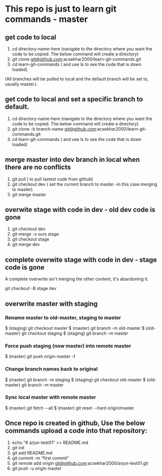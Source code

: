 # This repo is just to learn git commands - master

## get code to local 

1. cd directory-name-here (navigate to the directory where you want the code to be copied. The below command will create a directory)
2. git clone git@github.com:acsekhar2000/learn-git-commands.git
3. cd learn-git-commands ( and use ls to see the code that is down loaded)

(All branches will be pulled to local and the default branch will be set to, usually master.)

## get code to local and set a specific branch to default.

1. cd directory-name-here (navigate to the directory where you want the code to be copied. The below command will create a directory)
2. git clone -b branch-name git@github.com:acsekhar2000/learn-git-commands.git
3. cd learn-git-commands ( and use ls to see the code that is down loaded)

## merge master into dev branch in local when there are no conflicts

1. git pull  ( to pull lastest code from github) 
2. git checkout dev  ( set the current branch to master -in this case merging to master)
3. git merge master

## overwite stage with code in dev - old dev code is gone

1. git checkout dev
2. git merge -s ours stage
3. git checkout stage
4. git merge dev

## complete overwite stage with code in dev - stage code is gone
A complete overwrite isn't merging the other content, it's abandoning it.

git checkout -B stage dev

## overwrite master with staging

### Rename master to old-master, staging to master
$ (staging) git checkout master
$ (master) git branch -m old-master
$ (old-master) git checkout staging
$ (staging) git branch -m master

### Force push staging (now master) into remote master
$ (master) git push origin master -f

### Change branch names back to original
$ (master) git branch -m staging
$ (staging) git checkout old-master
$ (old-master) git branch -m master

### Sync local master with remote master
$ (master) git fetch --all
$ (master) git reset --hard origin/master


## Once repo is created in  github, Use the below commands upload a code into that repository:

1. echo "# arjun-test01" >> README.md  
2. git init  
3. git add README.md  
4. git commit -m "first commit"  
5. git remote add origin git@github.com:acsekhar2000/arjun-test01.git  
6. git push -u origin master 
